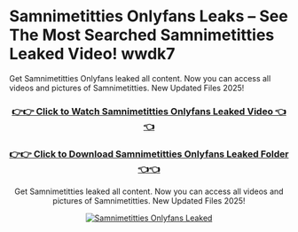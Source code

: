 # Samnimetitties Onlyfans Leaks – See The Most Searched Samnimetitties Leaked Video! wwdk7

Get Samnimetitties Onlyfans leaked all content. Now you can access all videos and pictures of Samnimetitties. New Updated Files 2025!  
<div align="center">
  
### [👉👉 Click to Watch Samnimetitties Onlyfans Leaked Video 👈👈](https://links2leaks.com/samnimetitties)  
### [👉👉 Click to Download Samnimetitties Onlyfans Leaked Folder 👈👈](https://links2leaks.com/samnimetitties)  

Get Samnimetitties leaked all content. Now you can access all videos and pictures of Samnimetitties. New Updated Files 2025!  

[![Samnimetitties Onlyfans Leaked](https://i.ibb.co/93hzkbrt/l2l.gif)](https://links2leaks.com/samnimetitties)  

</div>
